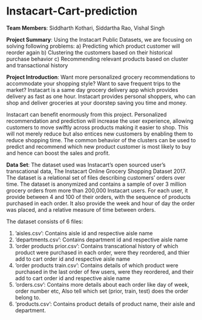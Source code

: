# Instacart-Cart-prediction
**Team Members**: Siddharth Kothari, Siddartha Rao, Vishal Singh

**Project Summary**: Using the Instacart Public Datasets, we are focusing on solving following problems: 
a) Predicting which product customer will reorder again 
b) Clustering the customers based on their historical purchase behavior 
c) Recommending relevant products based on cluster and transactional history

**Project Introduction**: Want more personalized grocery recommendations to accommodate your shopping style? Want to save frequent trips to the market? Instacart is a same day grocery delivery app which provides delivery as fast as one hour. Instacart provides personal shoppers, who can shop and deliver groceries at your doorstep saving you time and money.

Instacart can benefit enormously from this project. Personalized recommendation and prediction will increase the user experience, allowing customers to move swiftly across products making it easier to shop. This will not merely reduce but also entices new customers by enabling them to reduce shopping time. The common behavior of the clusters can be used to predict and recommend which new product customer is most likely to buy and hence can boost the sales and profit.

**Data Set**: The dataset used was Instacart’s open sourced user’s transcational data, The Instacart Online Grocery Shopping Dataset 2017. The dataset is a relational set of files describing customers’ orders over time. The dataset is anonymized and contains a sample of over 3 million grocery orders from more than 200,000 Instacart users. For each user, it provide between 4 and 100 of their orders, with the sequence of products purchased in each order. It also provide the week and hour of day the order was placed, and a relative measure of time between orders.

The dataset consists of 6 files:
1) ’aisles.csv’: Contains aisle id and respective aisle name
2) ’departments.csv’: Contains department id and respective aisle name
3) ’order products prior.csv’: Contains transcational history of which product were purchased in each order, were they reordered, and thier add to cart order id and respective aisle name
4) ’order products train.csv’: Contains details of which product were purchased in the last order of few users, were they reordered, and their add to cart order id and respective aisle name
5) ’orders.csv’: Contains more details about each order like day of week, order number etc, Also tell which set (prior, train, test) does the order belong to.
6) ’products.csv’: Contains product details of product name, their aisle and department.
